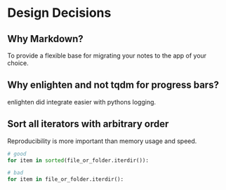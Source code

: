 # Design Decisions

## Why Markdown?

To provide a flexible base for migrating your notes to the app of your choice.

## Why enlighten and not tqdm for progress bars?

enlighten did integrate easier with pythons logging.

## Sort all iterators with arbitrary order

Reproducibility is more important than memory usage and speed.

```python
# good
for item in sorted(file_or_folder.iterdir()):

# bad
for item in file_or_folder.iterdir():
```
